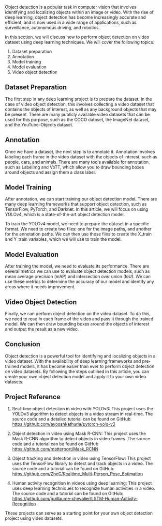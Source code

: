 Object detection is a popular task in computer vision that involves identifying and localizing objects within an image or video. With the rise of deep learning, object detection has become increasingly accurate and efficient, and is now used in a wide range of applications, such as surveillance, autonomous driving, and robotics.

In this section, we will discuss how to perform object detection on video dataset using deep learning techniques. We will cover the following topics:

1. Dataset preparation
2. Annotation
3. Model training
4. Model evaluation
5. Video object detection


## Dataset Preparation

The first step in any deep learning project is to prepare the dataset. In the case of video object detection, this involves collecting a video dataset that contains the objects of interest, as well as any background objects that may be present. There are many publicly available video datasets that can be used for this purpose, such as the COCO dataset, the ImageNet dataset, and the YouTube-Objects dataset.

## Annotation
Once we have a dataset, the next step is to annotate it. Annotation involves labeling each frame in the video dataset with the objects of interest, such as people, cars, and animals. There are many tools available for annotation, such as LabelImg and VoTT, which allow you to draw bounding boxes around objects and assign them a class label.

## Model Training
After annotation, we can start training our object detection model. There are many deep learning frameworks that support object detection, such as TensorFlow, PyTorch, and Darknet. In this article, we will focus on using YOLOv4, which is a state-of-the-art object detection model.

To train the YOLOv4 model, we need to prepare the dataset in a specific format. We need to create two files: one for the image paths, and another for the annotation paths. We can then use these files to create the X_train and Y_train variables, which we will use to train the model.

## Model Evaluation
After training the model, we need to evaluate its performance. There are several metrics we can use to evaluate object detection models, such as mean average precision (mAP) and intersection over union (IoU). We can use these metrics to determine the accuracy of our model and identify any areas where it needs improvement.

## Video Object Detection
Finally, we can perform object detection on the video dataset. To do this, we need to read in each frame of the video and pass it through the trained model. We can then draw bounding boxes around the objects of interest and output the result as a new video.

## Conclusion
Object detection is a powerful tool for identifying and localizing objects in a video dataset. With the availability of deep learning frameworks and pre-trained models, it has become easier than ever to perform object detection on video datasets. By following the steps outlined in this article, you can create your own object detection model and apply it to your own video datasets.

## Project Reference

1. Real-time object detection in video with YOLOv3: This project uses the YOLOv3 algorithm to detect objects in a video stream in real-time. The source code and a detailed tutorial can be found on GitHub: https://github.com/ayooshkathuria/pytorch-yolo-v3

2. Object detection in video using Mask R-CNN: This project uses the Mask R-CNN algorithm to detect objects in video frames. The source code and a tutorial can be found on GitHub: https://github.com/matterport/Mask_RCNN

3. Object tracking and detection in video using TensorFlow: This project uses the TensorFlow library to detect and track objects in a video. The source code and a tutorial can be found on GitHub: https://github.com/ZheC/Realtime_Multi-Person_Pose_Estimation

4. Human activity recognition in videos using deep learning: This project uses deep learning techniques to recognize human activities in a video. The source code and a tutorial can be found on GitHub: https://github.com/guillaume-chevalier/LSTM-Human-Activity-Recognition

These projects can serve as a starting point for your own object detection project using video datasets.